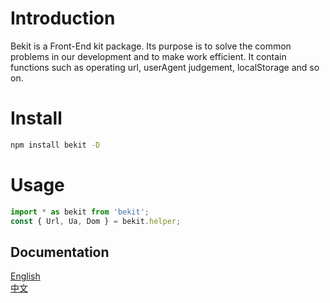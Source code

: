 # Introduction
Bekit is a Front-End kit package. Its purpose is to solve the common problems in our development and to make work efficient. It contain functions such as operating url, userAgent judgement, localStorage and so on.

# Install
```bash
npm install bekit -D
```

# Usage
```javascript
import * as bekit from 'bekit';
const { Url, Ua, Dom } = bekit.helper;
```

## Documentation
[English](https://luzimingx.github.io/bekit/)<br/>
[中文](https://luzimingx.github.io/bekit/zh/)
